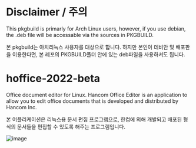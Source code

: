 # Disclaimer / 주의
This pkgbuild is primarly for Arch Linux users, however, if you use debian, the .deb file will be accessable via the sources in PKGBUILD.

본 pkgbuild는 아치리눅스 사용자를 대상으로 합니다. 하지만 본인이 데비안 및 배포판을 이용한다면, 본 레포의 PKGBUILD폴더 안에 있는 deb파일을 사용하셔도 됩니다.

# hoffice-2022-beta
Office document editor for Linux. Hancom Office Editor is an application to allow you to edit office documents that is developed and distributed by Hancom Inc.

본 어플리케이션은 리눅스용 문서 편집 프로그램으로, 한컴에 의해 개발되고 배포된 형식의 문서들을 편집할 수 있도록 해주는 프로그램입니다.

![image](https://github.com/user-attachments/assets/0eed7d7c-eaec-4e34-a93e-01e35ddaa393)
